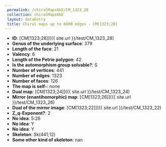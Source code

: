 ```yaml
--- 
 permalink: /chiralMaps6kE/CM_1323_28 
 collection: chiralMaps6kE
 layout: dataEntry
 title: Chiral maps up to 6000 edges - CM[1323;28]
---
```


- **ID**: [CM[1323;28]]({{ site.url }}/test/CM_1323_28)
- **Genus of the underlying surface**: 379
- **Length of the face**: 21
- **Valency**: 6
- **Length of the Petrie polygon**: 42
- **Is the automorphism group solvable?**: S
- **Number of vertices**: 441
- **Number of edges**: 1323
- **Number of faces**: 126
- **The map is self-**: none
- **Dual map**: [CM[1323;24]]({{ site.url }}/test/CM_1323_24)
- **Mirror (enantihomorphic) map**: [CM[1323;26]]({{ site.url }}/test/CM_1323_26)
- **Dual of the mirror image**: [CM[1323;22]]({{ site.url }}/test/CM_1323_22)
- **Z_q-Exponent?**: 2
- **No idea**:  5:26
- **No idea**: Y
- **No idea**: Y
- **Skeleton**: Sk(441;12)
- **Some other kind of skeleton**: nan
